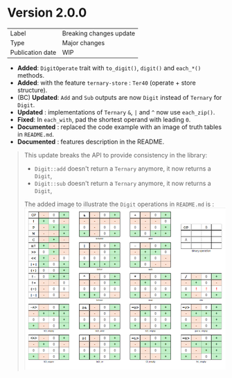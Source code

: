# Version 2.0.0

|                  |                         |
|------------------|-------------------------|
| Label            | Breaking changes update |
| Type             | Major changes           |
| Publication date | WIP                     |

- **Added**: `DigitOperate` trait with `to_digit()`, `digit()` and `each_*()` methods.
- **Added**: with the feature `ternary-store` : `Ter40` (operate + store structure).
- (BC) **Updated**: `Add` and `Sub` outputs are now `Digit` instead of `Ternary` for `Digit`.
- **Updated** : implementations of `Ternary` `&`, `|` and `^` now use `each_zip()`.
- **Fixed**: In `each_with`, pad the shortest operand with leading `0`.
- **Documented** : replaced the code example with an image of truth tables in `README.md`.
- **Documented** : features description in the README.

> This update breaks the API to provide consistency in the library:
> 
> - `Digit::add` doesn't return a `Ternary` anymore, it now returns a `Digit`,
> - `Digit::sub` doesn't return a `Ternary` anymore, it now returns a `Digit`,
> 
> The added image to illustrate the `Digit` operations in `README.md` is :  
> ![Digit operations](../digit-operations.png)
> 